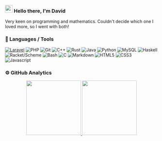 ### <img src="https://media.giphy.com/media/hvRJCLFzcasrR4ia7z/giphy.gif" width="25px"> Hello there, I'm David

Very keen on programming and mathematics. Couldn't decide which one I loved more, so I went with both!

### 🔧 Languages / Tools

<a href="https://laravel.com/" target="_blank">![Laravel](https://img.shields.io/badge/-Laravel-05122A?style=flat&logo=laravel&logoColor=FF0000)</a>
![PHP](https://img.shields.io/badge/-PHP-05122A?style=flat&logo=php)
![Git](https://img.shields.io/badge/-Git-05122A?style=flat&logo=git)
![C++](https://img.shields.io/badge/-C++-05122A?style=flat&logo=cplusplus&logoColor=00589D)
![Rust](https://img.shields.io/badge/-Rust-05122A?style=flat&logo=rust&logoColor=F74B00)
![Java](https://img.shields.io/badge/-Java-05122A?style=flat&logo=java&logoColor=F48218)
![Python](https://img.shields.io/badge/-Python-05122A?style=flat&logo=python)
![MySQL](https://img.shields.io/badge/-MySQL-05122A?style=flat&logo=mysql)
![Haskell](https://img.shields.io/badge/-Haskell-05122A?style=flat&logo=haskell&logoColor=B218F4)
![Racket/Scheme](https://img.shields.io/badge/-Racket%2FScheme-05122A?style=flat&logo=racket)
![Bash](https://img.shields.io/badge/-Bash-05122A?style=flat&logo=gnu-bash&logoColor=4EAA25)
![C](https://img.shields.io/badge/-C-05122A?style=flat&logo=c&logoColor=00589D)
![Markdown](https://img.shields.io/badge/-Markdown-05122A?style=flat&logo=markdown)
![HTML5](https://img.shields.io/badge/-HTML5-05122A?style=flat&logo=html5&logoColor=F48218)
![CSS3](https://img.shields.io/badge/-CSS3-05122A?style=flat&logo=css3&logoColor=3C9CD7)
![Javascript](https://img.shields.io/badge/-JavaScipt-05122A?style=flat&logo=javascript)

### ⚙️  GitHub Analytics

<p align="center">
<a href="https://github.com/David-Petrov">
  <img height="180em" src="https://github-readme-stats-eight-theta.vercel.app/api?username=David-Petrov&show_icons=true&theme=merko&include_all_commits=true&count_private=true"/>
  <img height="180em" src="https://github-readme-stats-eight-theta.vercel.app/api/top-langs/?username=David-Petrov&layout=compact&theme=merko"/>
</a>
</p>
